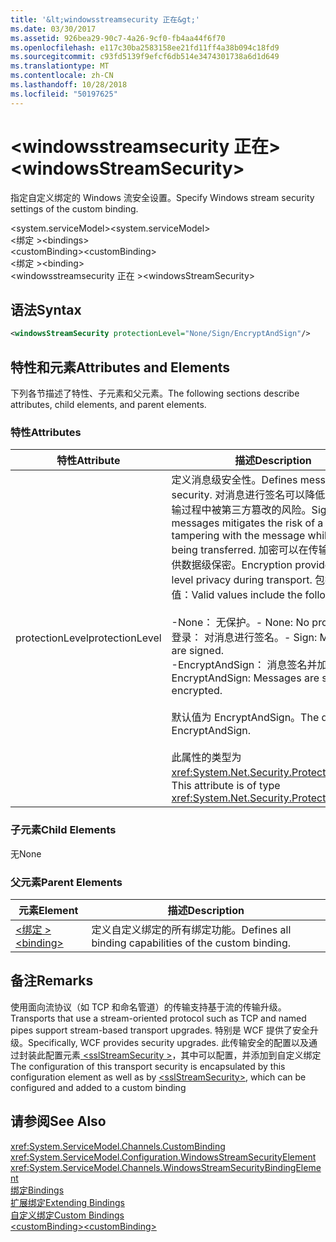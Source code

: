 ```yaml
---
title: '&lt;windowsstreamsecurity 正在&gt;'
ms.date: 03/30/2017
ms.assetid: 926bea29-90c7-4a26-9cf0-fb4aa44f6f70
ms.openlocfilehash: e117c30ba2583158ee21fd11ff4a38b094c18fd9
ms.sourcegitcommit: c93fd5139f9efcf6db514e3474301738a6d1d649
ms.translationtype: MT
ms.contentlocale: zh-CN
ms.lasthandoff: 10/28/2018
ms.locfileid: "50197625"
---
```

# <a name="ltwindowsstreamsecuritygt"></a><span data-ttu-id="38889-102">&lt;windowsstreamsecurity 正在&gt;</span><span class="sxs-lookup"><span data-stu-id="38889-102">&lt;windowsStreamSecurity&gt;</span></span>
<span data-ttu-id="38889-103">指定自定义绑定的 Windows 流安全设置。</span><span class="sxs-lookup"><span data-stu-id="38889-103">Specify Windows stream security settings of the custom binding.</span></span>  
  
 <span data-ttu-id="38889-104">\<system.serviceModel></span><span class="sxs-lookup"><span data-stu-id="38889-104">\<system.serviceModel></span></span>  
<span data-ttu-id="38889-105">\<绑定 ></span><span class="sxs-lookup"><span data-stu-id="38889-105">\<bindings></span></span>  
<span data-ttu-id="38889-106">\<customBinding></span><span class="sxs-lookup"><span data-stu-id="38889-106">\<customBinding></span></span>  
<span data-ttu-id="38889-107">\<绑定 ></span><span class="sxs-lookup"><span data-stu-id="38889-107">\<binding></span></span>  
<span data-ttu-id="38889-108">\<windowsstreamsecurity 正在 ></span><span class="sxs-lookup"><span data-stu-id="38889-108">\<windowsStreamSecurity></span></span>  
  
## <a name="syntax"></a><span data-ttu-id="38889-109">语法</span><span class="sxs-lookup"><span data-stu-id="38889-109">Syntax</span></span>  
  
```xml  
<windowsStreamSecurity protectionLevel="None/Sign/EncryptAndSign"/>  
```  
  
## <a name="attributes-and-elements"></a><span data-ttu-id="38889-110">特性和元素</span><span class="sxs-lookup"><span data-stu-id="38889-110">Attributes and Elements</span></span>  
 <span data-ttu-id="38889-111">下列各节描述了特性、子元素和父元素。</span><span class="sxs-lookup"><span data-stu-id="38889-111">The following sections describe attributes, child elements, and parent elements.</span></span>  
  
### <a name="attributes"></a><span data-ttu-id="38889-112">特性</span><span class="sxs-lookup"><span data-stu-id="38889-112">Attributes</span></span>  
  
|<span data-ttu-id="38889-113">特性</span><span class="sxs-lookup"><span data-stu-id="38889-113">Attribute</span></span>|<span data-ttu-id="38889-114">描述</span><span class="sxs-lookup"><span data-stu-id="38889-114">Description</span></span>|  
|---------------|-----------------|  
|<span data-ttu-id="38889-115">protectionLevel</span><span class="sxs-lookup"><span data-stu-id="38889-115">protectionLevel</span></span>|<span data-ttu-id="38889-116">定义消息级安全性。</span><span class="sxs-lookup"><span data-stu-id="38889-116">Defines message-level security.</span></span> <span data-ttu-id="38889-117">对消息进行签名可以降低该消息在传输过程中被第三方篡改的风险。</span><span class="sxs-lookup"><span data-stu-id="38889-117">Signing messages mitigates the risk of a third party tampering with the message while it is being transferred.</span></span> <span data-ttu-id="38889-118">加密可以在传输过程中提供数据级保密。</span><span class="sxs-lookup"><span data-stu-id="38889-118">Encryption provides data-level privacy during transport.</span></span> <span data-ttu-id="38889-119">包括以下有效值：</span><span class="sxs-lookup"><span data-stu-id="38889-119">Valid values include the following:</span></span><br /><br /> <span data-ttu-id="38889-120">-None： 无保护。</span><span class="sxs-lookup"><span data-stu-id="38889-120">-   None: No protection.</span></span><br /><span data-ttu-id="38889-121">登录： 对消息进行签名。</span><span class="sxs-lookup"><span data-stu-id="38889-121">-   Sign: Messages are signed.</span></span><br /><span data-ttu-id="38889-122">-EncryptAndSign： 消息签名并加密。</span><span class="sxs-lookup"><span data-stu-id="38889-122">-   EncryptAndSign: Messages are signed and encrypted.</span></span><br /><br /> <span data-ttu-id="38889-123">默认值为 EncryptAndSign。</span><span class="sxs-lookup"><span data-stu-id="38889-123">The default is EncryptAndSign.</span></span><br /><br /> <span data-ttu-id="38889-124">此属性的类型为 <xref:System.Net.Security.ProtectionLevel>。</span><span class="sxs-lookup"><span data-stu-id="38889-124">This attribute is of type <xref:System.Net.Security.ProtectionLevel>.</span></span>|  
  
### <a name="child-elements"></a><span data-ttu-id="38889-125">子元素</span><span class="sxs-lookup"><span data-stu-id="38889-125">Child Elements</span></span>  
 <span data-ttu-id="38889-126">无</span><span class="sxs-lookup"><span data-stu-id="38889-126">None</span></span>  
  
### <a name="parent-elements"></a><span data-ttu-id="38889-127">父元素</span><span class="sxs-lookup"><span data-stu-id="38889-127">Parent Elements</span></span>  
  
|<span data-ttu-id="38889-128">元素</span><span class="sxs-lookup"><span data-stu-id="38889-128">Element</span></span>|<span data-ttu-id="38889-129">描述</span><span class="sxs-lookup"><span data-stu-id="38889-129">Description</span></span>|  
|-------------|-----------------|  
|[<span data-ttu-id="38889-130">\<绑定 ></span><span class="sxs-lookup"><span data-stu-id="38889-130">\<binding></span></span>](../../../../../docs/framework/misc/binding.md)|<span data-ttu-id="38889-131">定义自定义绑定的所有绑定功能。</span><span class="sxs-lookup"><span data-stu-id="38889-131">Defines all binding capabilities of the custom binding.</span></span>|  
  
## <a name="remarks"></a><span data-ttu-id="38889-132">备注</span><span class="sxs-lookup"><span data-stu-id="38889-132">Remarks</span></span>  
 <span data-ttu-id="38889-133">使用面向流协议（如 TCP 和命名管道）的传输支持基于流的传输升级。</span><span class="sxs-lookup"><span data-stu-id="38889-133">Transports that use a stream-oriented protocol such as TCP and named pipes support stream-based transport upgrades.</span></span> <span data-ttu-id="38889-134">特别是 WCF 提供了安全升级。</span><span class="sxs-lookup"><span data-stu-id="38889-134">Specifically, WCF provides security upgrades.</span></span> <span data-ttu-id="38889-135">此传输安全的配置以及通过封装此配置元素[ \<sslStreamSecurity >](../../../../../docs/framework/configure-apps/file-schema/wcf/sslstreamsecurity.md)，其中可以配置，并添加到自定义绑定</span><span class="sxs-lookup"><span data-stu-id="38889-135">The configuration of this transport security is encapsulated by this configuration element  as well as by [\<sslStreamSecurity>](../../../../../docs/framework/configure-apps/file-schema/wcf/sslstreamsecurity.md), which can be configured and added to a custom binding</span></span>  
  
## <a name="see-also"></a><span data-ttu-id="38889-136">请参阅</span><span class="sxs-lookup"><span data-stu-id="38889-136">See Also</span></span>  
 <xref:System.ServiceModel.Channels.CustomBinding>  
 <xref:System.ServiceModel.Configuration.WindowsStreamSecurityElement>  
 <xref:System.ServiceModel.Channels.WindowsStreamSecurityBindingElement>  
 [<span data-ttu-id="38889-137">绑定</span><span class="sxs-lookup"><span data-stu-id="38889-137">Bindings</span></span>](../../../../../docs/framework/wcf/bindings.md)  
 [<span data-ttu-id="38889-138">扩展绑定</span><span class="sxs-lookup"><span data-stu-id="38889-138">Extending Bindings</span></span>](../../../../../docs/framework/wcf/extending/extending-bindings.md)  
 [<span data-ttu-id="38889-139">自定义绑定</span><span class="sxs-lookup"><span data-stu-id="38889-139">Custom Bindings</span></span>](../../../../../docs/framework/wcf/extending/custom-bindings.md)  
 [<span data-ttu-id="38889-140">\<customBinding></span><span class="sxs-lookup"><span data-stu-id="38889-140">\<customBinding></span></span>](../../../../../docs/framework/configure-apps/file-schema/wcf/custombinding.md)
